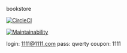 bookstore

[![CircleCI](https://circleci.com/gh/pribytkovskiy/bookstore/tree/develop.svg?style=svg)](https://circleci.com/gh/pribytkovskiy/bookstore/tree/develop)

[![Maintainability](https://api.codeclimate.com/v1/badges/913a75e8b7e487ba9945/maintainability)](https://codeclimate.com/github/pribytkovskiy/bookstore/maintainability)


login: 1111@1111.com
pass: qwerty
coupon: 1111